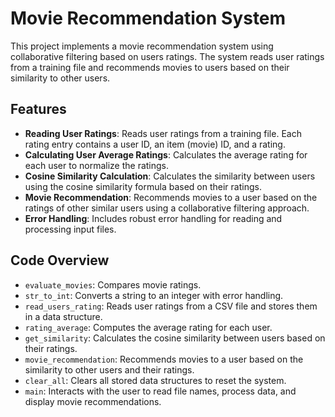 # Movie Recommendation System

This project implements a movie recommendation system using collaborative filtering based on users ratings. The system reads user ratings from a training file and recommends movies to users based on their similarity to other users.

## Features

- **Reading User Ratings**: Reads user ratings from a training file. Each rating entry contains a user ID, an item (movie) ID, and a rating.
- **Calculating User Average Ratings**: Calculates the average rating for each user to normalize the ratings.
- **Cosine Similarity Calculation**: Calculates the similarity between users using the cosine similarity formula based on their ratings.
- **Movie Recommendation**: Recommends movies to a user based on the ratings of other similar users using a collaborative filtering approach.
- **Error Handling**: Includes robust error handling for reading and processing input files.

## Code Overview

- `evaluate_movies`: Compares movie ratings.
- `str_to_int`: Converts a string to an integer with error handling.
- `read_users_rating`: Reads user ratings from a CSV file and stores them in a data structure.
- `rating_average`: Computes the average rating for each user.
- `get_similarity`: Calculates the cosine similarity between users based on their ratings.
- `movie_recommendation`: Recommends movies to a user based on the similarity to other users and their ratings.
- `clear_all`: Clears all stored data structures to reset the system.
- `main`: Interacts with the user to read file names, process data, and display movie recommendations.
